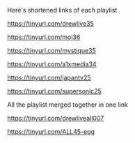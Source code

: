 Here's shortened links of each playlist

https://tinyurl.com/drewlive35

https://tinyurl.com/moj36

https://tinyurl.com/mystique35

https://tinyurl.com/a1xmedia34

https://tinyurl.com/japantv25

https://tinyurl.com/supersonic25

All the playlist merged together in one link

https://tinyurl.com/drewliveall007

https://tinyurl.com/ALL45-epg
